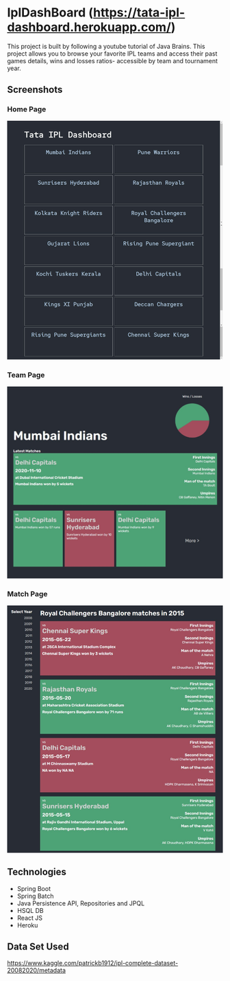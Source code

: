 # IplDashBoard (https://tata-ipl-dashboard.herokuapp.com/)
This project is built by following a youtube tutorial of Java Brains. 
This project allows you to browse your favorite IPL teams and access their past games details, wins and losses ratios- accessible by team and tournament year.

## Screenshots

### Home Page

![Home Page](/home-page.png)

### Team Page

![Team Page](/team-page.jpg)

### Match Page

![Match Page](/matches-page.jpg)

## Technologies

* Spring Boot
* Spring Batch
* Java Persistence API, Repositories and JPQL
* HSQL DB
* React JS
* Heroku 

## Data Set Used
https://www.kaggle.com/patrickb1912/ipl-complete-dataset-20082020/metadata
